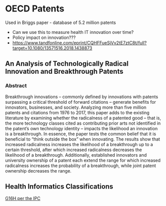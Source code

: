 # OECD Patents
Used in Briggs paper - database of 5.2 million patents
- Can we use this to measure health IT innovation over time?
- Policy impact on innovation???
- https://www.tandfonline.com/eprint/CQHFFueSjVv2tE7ztC8t/full?target=10.1080/13571516.2018.1438873

## An Analysis of Technologically Radical Innovation and Breakthrough Patents

### Abstract
Breakthrough innovations – commonly defined by innovations with patents surpassing a critical threshold of forward citations – generate benefits for innovators, businesses, and society. Analyzing more than five million patents and citations from 1976 to 2017, this paper adds to the existing literature by examining whether the radicalness of a patented good – that is, the more technology classes cited as contributing prior arts not identified in the patent’s own technology identity – impacts the likelihood an innovation is a breakthrough. In essence, the paper tests the common belief that it is beneficial to “think outside the box” when innovating. The results show that increased radicalness increases the likelihood of a breakthrough up to a certain threshold, after which increased radicalness decreases the likelihood of a breakthrough. Additionally, established innovators and university ownership of a patent each extend the range for which increased radicalness increases the probability of a breakthrough, while joint patent ownership decreases the range.

## Health Informatics Classifications
[G16H per the IPC](https://www.wipo.int/classifications/ipc/ipcpub/?notion=scheme&version=20190101&symbol=G16H&menulang=en&lang=en&viewmode=p&fipcpc=no&showdeleted=yes&indexes=no&headings=yes&notes=yes&direction=o2n&initial=A&cwid=none&tree=no&searchmode=smart)
